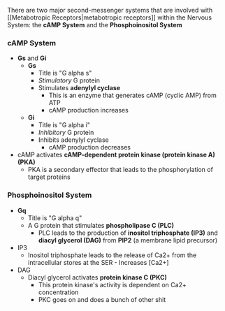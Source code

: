There are two major second-messenger systems that are involved with [[Metabotropic Receptors|metabotropic receptors]] within the Nervous System: the **cAMP System** and the **Phosphoinositol System**

### cAMP System
- **Gs** and **Gi**
	- **Gs**
		- Title is "G alpha s"
		- *Stimulatory* G protein
		- Stimulates **adenylyl cyclase**
			- This is an enzyme that generates cAMP (cyclic AMP) from ATP
			- cAMP production increases
	- **Gi**
		- Title is "G alpha i"
		- *Inhibitory* G protein
		- Inhibits adenylyl cyclase
			- cAMP production decreases
- cAMP activates **cAMP-dependent protein kinase (protein kinase A) (PKA)**
	- PKA is a secondary effector that leads to the phosphorylation of target proteins

### Phosphoinositol System
- **Gq**
	- Title is "G alpha q"
	- A G protein that stimulates **phospholipase C (PLC)**
		- PLC leads to the production of **inositol triphosphate (IP3)** and **diacyl glycerol (DAG)** from **PIP2** (a membrane lipid precursor)
- IP3
	- Inositol triphosphate leads to the release of Ca2+ from the intracellular stores at the SER
            - Increases [Ca2+]
- DAG
	- Diacyl glycerol activates **protein kinase C (PKC)**
		- This protein kinase's activity is dependent on Ca2+ concentration
		- PKC goes on and does a bunch of other shit


